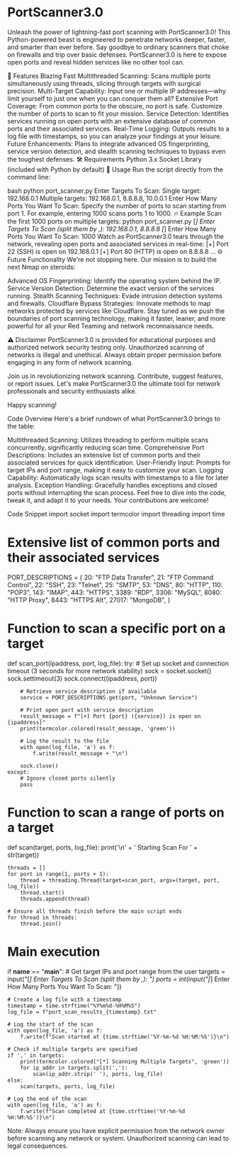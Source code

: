 # PortScanner3.0
Unleash the power of lightning-fast port scanning with PortScanner3.0! This Python-powered beast is engineered to penetrate networks deeper, faster, and smarter than ever before. Say goodbye to ordinary scanners that choke on firewalls and trip over basic defenses. PortScanner3.0 is here to expose open ports and reveal hidden services like no other tool can.

🚀 Features
Blazing Fast Multithreaded Scanning: Scans multiple ports simultaneously using threads, slicing through targets with surgical precision.
Multi-Target Capability: Input one or multiple IP addresses—why limit yourself to just one when you can conquer them all?
Extensive Port Coverage: From common ports to the obscure, no port is safe. Customize the number of ports to scan to fit your mission.
Service Detection: Identifies services running on open ports with an extensive database of common ports and their associated services.
Real-Time Logging: Outputs results to a log file with timestamps, so you can analyze your findings at your leisure.
Future Enhancements: Plans to integrate advanced OS fingerprinting, service version detection, and stealth scanning techniques to bypass even the toughest defenses.
🛠 Requirements
Python 3.x
Socket Library (included with Python by default)
📝 Usage
Run the script directly from the command line:

bash
python port_scanner.py
Enter Targets To Scan:
Single target: 192.168.0.1
Multiple targets: 192.168.0.1, 8.8.8.8, 10.0.0.1
Enter How Many Ports You Want To Scan:
Specify the number of ports to scan starting from port 1. For example, entering 1000 scans ports 1 to 1000.
🔥 Example
Scan the first 1000 ports on multiple targets:
python port_scanner.py
[*] Enter Targets To Scan (split them by ,): 192.168.0.1, 8.8.8.8
[*] Enter How Many Ports You Want To Scan: 1000
Watch as PortScanner3.0 tears through the network, revealing open ports and associated services in real-time:
[+] Port 22 (SSH) is open on 192.168.0.1
[+] Port 80 (HTTP) is open on 8.8.8.8
...
🌐 Future Functionality
We're not stopping here. Our mission is to build the next Nmap on steroids:

Advanced OS Fingerprinting: Identify the operating system behind the IP.
Service Version Detection: Determine the exact version of the services running.
Stealth Scanning Techniques: Evade intrusion detection systems and firewalls.
Cloudflare Bypass Strategies: Innovate methods to map networks protected by services like Cloudflare.
Stay tuned as we push the boundaries of port scanning technology, making it faster, leaner, and more powerful for all your Red Teaming and network reconnaissance needs.

⚠️ Disclaimer
PortScanner3.0 is provided for educational purposes and authorized network security testing only. Unauthorized scanning of networks is illegal and unethical. Always obtain proper permission before engaging in any form of network scanning.

Join us in revolutionizing network scanning. Contribute, suggest features, or report issues. Let's make PortScanner3.0 the ultimate tool for network professionals and security enthusiasts alike.

Happy scanning!

Code Overview
Here's a brief rundown of what PortScanner3.0 brings to the table:

Multithreaded Scanning: Utilizes threading to perform multiple scans concurrently, significantly reducing scan time.
Comprehensive Port Descriptions: Includes an extensive list of common ports and their associated services for quick identification.
User-Friendly Input: Prompts for target IPs and port range, making it easy to customize your scan.
Logging Capability: Automatically logs scan results with timestamps to a file for later analysis.
Exception Handling: Gracefully handles exceptions and closed ports without interrupting the scan process.
Feel free to dive into the code, tweak it, and adapt it to your needs. Your contributions are welcome!

Code Snippet
import socket
import termcolor
import threading
import time

# Extensive list of common ports and their associated services
PORT_DESCRIPTIONS = {
    20: "FTP Data Transfer",
    21: "FTP Command Control",
    22: "SSH",
    23: "Telnet",
    25: "SMTP",
    53: "DNS",
    80: "HTTP",
    110: "POP3",
    143: "IMAP",
    443: "HTTPS",
    3389: "RDP",
    3306: "MySQL",
    8080: "HTTP Proxy",
    8443: "HTTPS Alt",
    27017: "MongoDB",
}

# Function to scan a specific port on a target
def scan_port(ipaddress, port, log_file):
    try:
        # Set up socket and connection timeout (3 seconds for more network stability)
        sock = socket.socket()
        sock.settimeout(3)
        sock.connect((ipaddress, port))
        
        # Retrieve service description if available
        service = PORT_DESCRIPTIONS.get(port, "Unknown Service")
        
        # Print open port with service description
        result_message = f"[+] Port {port} ({service}) is open on {ipaddress}"
        print(termcolor.colored(result_message, 'green'))
        
        # Log the result to the file
        with open(log_file, 'a') as f:
            f.write(result_message + "\n")
        
        sock.close()
    except:
        # Ignore closed ports silently
        pass

# Function to scan a range of ports on a target
def scan(target, ports, log_file):
    print('\n' + ' Starting Scan For ' + str(target))
    
    threads = []
    for port in range(1, ports + 1):
        thread = threading.Thread(target=scan_port, args=(target, port, log_file))
        thread.start()
        threads.append(thread)
    
    # Ensure all threads finish before the main script ends
    for thread in threads:
        thread.join()

# Main execution
if __name__ == "__main__":
    # Get target IPs and port range from the user
    targets = input("[*] Enter Targets To Scan (split them by ,): ")
    ports = int(input("[*] Enter How Many Ports You Want To Scan: "))
    
    # Create a log file with a timestamp
    timestamp = time.strftime("%Y%m%d-%H%M%S")
    log_file = f"port_scan_results_{timestamp}.txt"
    
    # Log the start of the scan
    with open(log_file, 'a') as f:
        f.write(f"Scan started at {time.strftime('%Y-%m-%d %H:%M:%S')}\n")
    
    # Check if multiple targets are specified
    if ',' in targets:
        print(termcolor.colored("[*] Scanning Multiple Targets", 'green'))
        for ip_addr in targets.split(','):
            scan(ip_addr.strip(' '), ports, log_file)
    else:
        scan(targets, ports, log_file)
    
    # Log the end of the scan
    with open(log_file, 'a') as f:
        f.write(f"Scan completed at {time.strftime('%Y-%m-%d %H:%M:%S')}\n")
Note: Always ensure you have explicit permission from the network owner before scanning any network or system. Unauthorized scanning can lead to legal consequences.
